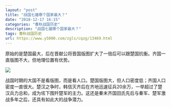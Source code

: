 ```yaml
---
layout: "post"
title: "战国七雄哪个国家最大？"
date: "2018-12-17 16:15"
categories: "春秋战国历史"
description: "战国七雄哪个国家最大？"
tags: 春秋战国历史
url: https://www.y5000.com/zgls/cqzg/13469.html
---
```






原始的是楚国最大，后在晋献公将晋国版图扩大了一倍后可以跟楚国抗衡。齐国一直版图不大，但地理位置有优势。

![](https://img.y5000.com/uploads/allimg/170214/8-1F2141A454T4.jpg)

战国时期的大国不是看版图，而是看人口。楚国版图大，但人口密度低；齐国人口密度一直很大。楚汉之争时，韩信灭齐后在齐地迅速征兵20余万，一举超过了楚汉兵力总和，成为垓下围歼楚军的主力。这还是秦末齐国田氏先后与秦军、楚军激战多年之后，还具有如此大的战争潜力。
